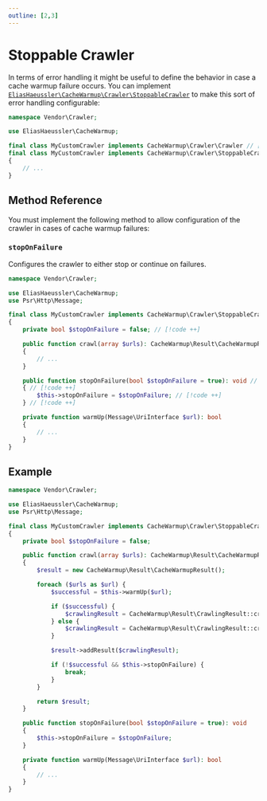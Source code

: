 ```yaml
---
outline: [2,3]
---
```


# Stoppable Crawler <Badge type="tip" text="2.7+" />

In terms of error handling it might be useful to define the
behavior in case a cache warmup failure occurs. You can implement
[`EliasHaeussler\CacheWarmup\Crawler\StoppableCrawler`](../../src/Crawler/StoppableCrawler.php)
to make this sort of error handling configurable:

```php
namespace Vendor\Crawler;

use EliasHaeussler\CacheWarmup;

final class MyCustomCrawler implements CacheWarmup\Crawler\Crawler // [!code --]
final class MyCustomCrawler implements CacheWarmup\Crawler\StoppableCrawler // [!code ++]
{
    // ...
}
```

## Method Reference

You must implement the following method to allow configuration of
the crawler in cases of cache warmup failures:

### `stopOnFailure`

Configures the crawler to either stop or continue on failures.

```php
namespace Vendor\Crawler;

use EliasHaeussler\CacheWarmup;
use Psr\Http\Message;

final class MyCustomCrawler implements CacheWarmup\Crawler\StoppableCrawler
{
    private bool $stopOnFailure = false; // [!code ++]

    public function crawl(array $urls): CacheWarmup\Result\CacheWarmupResult
    {
        // ...
    }

    public function stopOnFailure(bool $stopOnFailure = true): void // [!code ++]
    { // [!code ++]
        $this->stopOnFailure = $stopOnFailure; // [!code ++]
    } // [!code ++]

    private function warmUp(Message\UriInterface $url): bool
    {
        // ...
    }
}
```

## Example

```php {8,25-27,33-36}
namespace Vendor\Crawler;

use EliasHaeussler\CacheWarmup;
use Psr\Http\Message;

final class MyCustomCrawler implements CacheWarmup\Crawler\StoppableCrawler
{
    private bool $stopOnFailure = false;

    public function crawl(array $urls): CacheWarmup\Result\CacheWarmupResult
    {
        $result = new CacheWarmup\Result\CacheWarmupResult();

        foreach ($urls as $url) {
            $successful = $this->warmUp($url);

            if ($successful) {
                $crawlingResult = CacheWarmup\Result\CrawlingResult::createSuccessful($url);
            } else {
                $crawlingResult = CacheWarmup\Result\CrawlingResult::createFailed($url);
            }

            $result->addResult($crawlingResult);

            if (!$successful && $this->stopOnFailure) {
                break;
            }
        }

        return $result;
    }

    public function stopOnFailure(bool $stopOnFailure = true): void
    {
        $this->stopOnFailure = $stopOnFailure;
    }

    private function warmUp(Message\UriInterface $url): bool
    {
        // ...
    }
}
```
